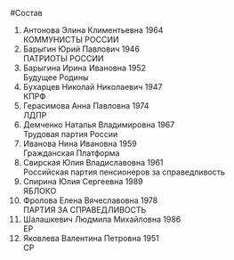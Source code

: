 #Состав
1. Антонова Элина Климентьевна 1964   
    КОММУНИСТЫ РОССИИ
2. Барыгин Юрий Павлович 1946   
    ПАТРИОТЫ РОССИИ
3. Барыгина Ирина Ивановна 1952   
    Будущее Родины
4. Бухарцев Николай Николаевич 1947   
    КПРФ
5. Герасимова Анна Павловна 1974   
    ЛДПР
6. Демченко Наталья Владимировна 1967   
    Трудовая партия России
7. Иванова Нина Ивановна 1959   
    Гражданская Платформа
8. Свирская Юлия Владиславовна 1961   
    Российская партия пенсионеров за справедливость
9. Спирина Юлия Сергеевна 1989   
    ЯБЛОКО
10. Фролова Елена Вячеславовна 1978   
    ПАРТИЯ ЗА СПРАВЕДЛИВОСТЬ
11. Шалашкевич Людмила Михайловна 1986   
    ЕР
12. Яковлева Валентина Петровна 1951   
    СР
